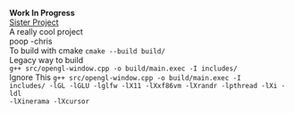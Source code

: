 <strong>Work In Progress</strong>
<br>
[Sister Project](https://github.com/11robert11/pong)
<br>
A really cool project
<br>
poop -chris
<br>
To build with cmake <code>cmake --build build/</code>
<br>
Legacy way to build
<br>
<code>g++ src/opengl-window.cpp -o build/main.exec -I includes/</code>
<br>
Ignore This
<code>g++ src/opengl-window.cpp -o build/main.exec -I includes/ -lGL -lGLU -lglfw -lX11 -lXxf86vm -lXrandr -lpthread -lXi -ldl -lXinerama -lXcursor</code>
